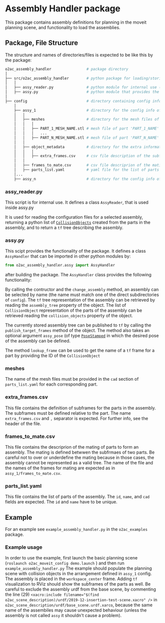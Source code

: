 # Assembly Handler package

This package contains assembly definitions for planning in the moveit planning scene, and functionality to load the assemblies.

## Package, File Structure

The structure and names of directories/files is expected to be like this by the package:

```bash
o2ac_assembly_handler                # package directory
│  
├── src/o2ac_assembly_handler        # python package for loading/storing assemlies and publishing them to tf
│   │  
│   ├── assy_reader.py               # python module for internal use (in assy.py) to read the assembly configurations
│   ├── assy.py                      # python module that provides the functionality of the package
│  
├── config                           # directory containing config info for the assemblies
    │  
    ├── assy_1                       # directory for the config info of assembly 'assy_1'
    │   │   
    │   ├── meshes                   # directory for the mesh files of the parts in the assembly
    │   │   │  
    │   │   ├── PART_1_MESH_NAME.stl # mesh file of part 'PART_1_NAME'
    │   │   │   ...
    │   │   ├── PART_N_MESH_NAME.stl # mesh file of part 'PART_N_NAME'
    │   │  
    │   ├── object_metadata          # directory for the extra information associated with the parts
    │   │   │  
    │   │   ├── extra_frames.csv     # csv file description of the subframes of the parts
    │   │  
    │   ├── frames_to_mate.csv       # csv file descriprion of the mating of parts to form an assembly
    │   ├── parts_list.yaml          # yaml file for the list of parts of the assembly
    │...
    ├── assy_n                       # directory for the config info of assembly 'assy_n'
```

### assy_reader.py

This script is for internal use. It defines a class `AssyReader`, that is used inside assy.py

It is used for reading the configuration files for a selected assembly, returning a python list of [`CollisionObjects`](http://docs.ros.org/api/moveit_msgs/html/msg/CollisionObject.html) created from the parts in the assembly, and to return a `tf` tree describing the assembly.

### assy.py

This scipt provides the functionality of the package. It defines a class `AssyHandler` that can be imported in other python modules by:
```python
from o2ac_assembly_handler.assy import AssyHandler
```
after building the package. The `AssyHandler` class provides the following functionality:

By calling the contructor and the `change_assembly` method, an assembly can be selected by name (the name must match one of the direct subdirectories of `config`). The `tf` tree representation of the assembly can be retrieved by reading the `assembly_tree` property of the object. The list of `CollisionObject` representation of the parts of the assembly can be retrieved reading the `collision_objects` property of the object.

The currently stored assembly tree can be published to `tf` by calling the `publish_target_frames` method of the object. The method also takes an optional argument `assy_pose` (of type [`PoseStamped`](http://docs.ros.org/melodic/api/geometry_msgs/html/msg/PoseStamped.html) in which the desired pose of the assembly can be defined.

The method `lookup_frame` can be used to get the name of a `tf` frame for a part by providing the ID of the `CollisionObject`

### meshes

The name of the mesh files must be provided in the `cad` section of `parts_list.yaml` for each corresponding part.

### extra_frames.csv

This file contains the definition of subframes for the parts in the assembly. The subframes must be defined relative to the part. The name `extra_frames.csv` and `,` separator is expected. For further info, see the header of the file.

### frames_to_mate.csv

This file contains the descriprion of the mating of parts to form an assembly. The mating is defined betwwen the subfrmaes of two parts. Be careful not to over or underdefine the mating because in those cases, the assembly cannot be represented as a valid tree. The name of the file and the names of the frames for mating are expected as in `assy_1/frames_to_mate.csv`.

### parts_list.yaml

This file contains the list of parts of the assembly. The `id`, `name`, and `cad` fields are expected. The `id` and `name` have to be unique.

## Example

For an example see `example_assembly_handler.py` in the `o2ac_examples` package.

### Example usage

In order to use the example, first launch the basic planning scene (```roslaunch o2ac_moveit_config demo.launch``` ) and then run `example_assembly_handler.py` The example should populate the planning scene with collision objects in the arrangement defined in `assy_1` config. The assembly is placed in the `workspace_center` frame. Adding `tf` visualization to RViz should show the subframes of the parts as well. Be careful to exclude the assembly urdf from the base scene, by commenting the line (29) `<xacro:include filename="$(find o2ac_scene_description)/urdf/2019-12-insertion-test-scene.xacro" />` in `o2ac_scene_description/urdf/base_scene.urdf.xarco`, because the same name of the assembiles may cause unexpected behaviour (unless the assembly is not called `assy` it shouldn't cause a problem).
